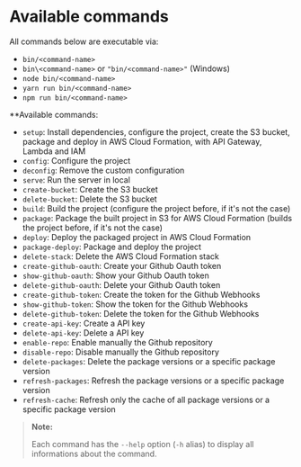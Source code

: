 Available commands
==================

All commands below are executable via:
- `bin/<command-name>`
- `bin\<command-name>` or `"bin/<command-name>"` (Windows)
- `node bin/<command-name>`
- `yarn run bin/<command-name>`
- `npm run bin/<command-name>`

**Available commands:

- `setup`: Install dependencies, configure the project, create the S3 bucket, package and deploy in
  AWS Cloud Formation, with API Gateway, Lambda and IAM
- `config`: Configure the project
- `deconfig`: Remove the custom configuration
- `serve`: Run the server in local
- `create-bucket`: Create the S3 bucket
- `delete-bucket`: Delete the S3 bucket
- `build`: Build the project (configure the project before, if it's not the case)
- `package`: Package the built project in S3 for AWS Cloud Formation (builds the project before, if it's not the case)
- `deploy`: Deploy the packaged project in AWS Cloud Formation
- `package-deploy`: Package and deploy the project
- `delete-stack`: Delete the AWS Cloud Formation stack
- `create-github-oauth`: Create your Github Oauth token
- `show-github-oauth`: Show your Github Oauth token
- `delete-github-oauth`: Delete your Github Oauth token
- `create-github-token`: Create the token for the Github Webhooks
- `show-github-token`: Show the token for the Github Webhooks
- `delete-github-token`: Delete the token for the Github Webhooks
- `create-api-key`: Create a API key
- `delete-api-key`: Delete a API key
- `enable-repo`: Enable manually the Github repository
- `disable-repo`: Disable manually the Github repository
- `delete-packages`: Delete the package versions or a specific package version
- `refresh-packages`: Refresh the package versions or a specific package version
- `refresh-cache`: Refresh only the cache of all package versions or a specific package version

> **Note:**
>
> Each command has the `--help` option (`-h` alias) to display all informations about the command.

